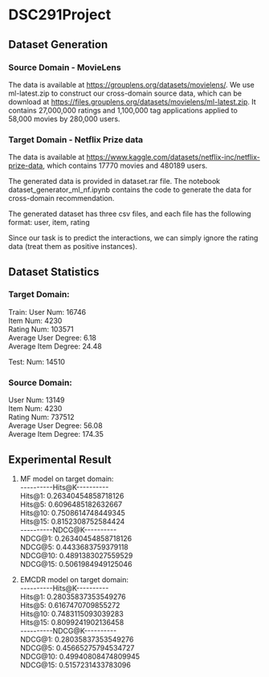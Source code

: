# DSC291Project

## Dataset Generation
### Source Domain - MovieLens
The data is available at https://grouplens.org/datasets/movielens/. We use ml-latest.zip to construct our cross-domain source data, which can be download at https://files.grouplens.org/datasets/movielens/ml-latest.zip. It contains 27,000,000 ratings and 1,100,000 tag applications applied to 58,000 movies by 280,000 users.

### Target Domain - Netflix Prize data
The data is available at https://www.kaggle.com/datasets/netflix-inc/netflix-prize-data, which contains 17770 movies and 480189 users.

The generated data is provided in dataset.rar file. The notebook dataset_generator_ml_nf.ipynb contains the code to generate the data for cross-domain recommendation. 

The generated dataset has three csv files, and each file has the following format:
user, item, rating

Since our task is to predict the interactions, we can simply ignore the rating data (treat them as positive instances).

## Dataset Statistics
### Target Domain:  
Train:
User Num: 16746  
Item Num: 4230  
Rating Num: 103571  
Average User Degree: 6.18  
Average Item Degree: 24.48

Test:
Num: 14510
  
### Source Domain:  
User Num: 13149  
Item Num: 4230  
Rating Num: 737512  
Average User Degree: 56.08  
Average Item Degree: 174.35  

## Experimental Result
1. MF model on target domain:  
----------Hits@K----------  
Hits@1: 0.26340454858718126  
Hits@5: 0.6096485182632667  
Hits@10: 0.7508614748449345  
Hits@15: 0.8152308752584424  
----------NDCG@K----------  
NDCG@1: 0.26340454858718126  
NDCG@5: 0.4433683759379118  
NDCG@10: 0.4891383027559529  
NDCG@15: 0.5061984949125046  

2. EMCDR model on target domain:  
----------Hits@K----------  
Hits@1: 0.28035837353549276  
Hits@5: 0.6167470709855272  
Hits@10: 0.7483115093039283  
Hits@15: 0.8099241902136458  
----------NDCG@K----------  
NDCG@1: 0.28035837353549276  
NDCG@5: 0.45665275794534727  
NDCG@10: 0.49940808474809945  
NDCG@15: 0.5157231433783096  


